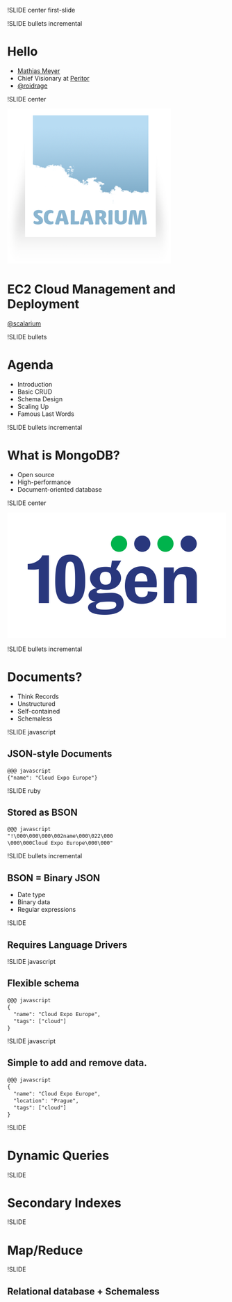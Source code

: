 !SLIDE center first-slide

!SLIDE bullets incremental

# Hello #

* [Mathias Meyer](http://paperplanes.de)
* Chief Visionary at [Peritor](http://peritor.com)
* [@roidrage](http://twitter.com)

!SLIDE center

<a href="http://scalarium.com"><img src="scalarium.png" class="no-shadow"/></a>

# EC2 Cloud Management and Deployment #

[@scalarium](http://twitter.com/scalarium)

!SLIDE bullets

# Agenda #

<ul>
<li><span class="current">Introduction</span></li>
<li>Basic CRUD</li>
<li>Schema Design</li>
<li>Scaling Up</li>
<li>Famous Last Words</li>
</ul>

!SLIDE bullets incremental

# What is MongoDB? #

* Open source
* High-performance
* Document-oriented database

!SLIDE center

<a href="http://10gen.com"><img src="10gen.png"/></a>

!SLIDE bullets incremental

# Documents? #

* Think Records
* Unstructured
* Self-contained
* Schemaless

!SLIDE javascript

## JSON-style Documents ##

    @@@ javascript
    {"name": "Cloud Expo Europe"}

!SLIDE ruby

## Stored as BSON ##

    @@@ javascript
    "!\000\000\000\002name\000\022\000
    \000\000Cloud Expo Europe\000\000"

!SLIDE bullets incremental

## BSON = Binary JSON ##

* Date type
* Binary data
* Regular expressions

!SLIDE

## Requires Language Drivers ##

!SLIDE javascript

## Flexible schema ##

    @@@ javascript
    {
      "name": "Cloud Expo Europe",
      "tags": ["cloud"]
    }

!SLIDE javascript

## Simple to add and remove data. ##

    @@@ javascript
    {
      "name": "Cloud Expo Europe",
      "location": "Prague",
      "tags": ["cloud"]
    }

!SLIDE

# Dynamic Queries #

!SLIDE

# Secondary Indexes #

!SLIDE

# Map/Reduce #

!SLIDE

## Relational database + Schemaless ##
